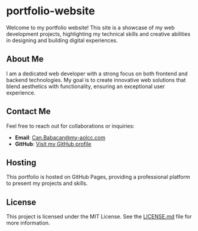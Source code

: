 # portfolio-website

Welcome to my portfolio website! This site is a showcase of my web development projects, highlighting my technical skills and creative abilities in designing and building digital experiences.

## About Me

I am a dedicated web developer with a strong focus on both frontend and backend technologies. My goal is to create innovative web solutions that blend aesthetics with functionality, ensuring an exceptional user experience.

## Contact Me

Feel free to reach out for collaborations or inquiries:

- **Email**: Can.Babacan@my-aolcc.com
- **GitHub**: [Visit my GitHub profile](https://github.com/canbabacan-myaolccs)

## Hosting

This portfolio is hosted on GitHub Pages, providing a professional platform to present my projects and skills.

## License

This project is licensed under the MIT License. See the [LICENSE.md](LICENSE.md) file for more information.
